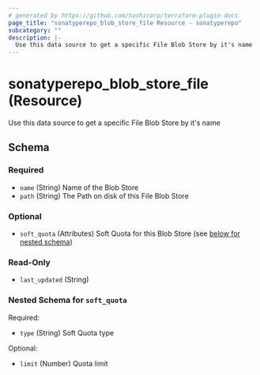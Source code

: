 ```yaml
---
# generated by https://github.com/hashicorp/terraform-plugin-docs
page_title: "sonatyperepo_blob_store_file Resource - sonatyperepo"
subcategory: ""
description: |-
  Use this data source to get a specific File Blob Store by it's name
---
```


# sonatyperepo_blob_store_file (Resource)

Use this data source to get a specific File Blob Store by it's name



<!-- schema generated by tfplugindocs -->
## Schema

### Required

- `name` (String) Name of the Blob Store
- `path` (String) The Path on disk of this File Blob Store

### Optional

- `soft_quota` (Attributes) Soft Quota for this Blob Store (see [below for nested schema](#nestedatt--soft_quota))

### Read-Only

- `last_updated` (String)

<a id="nestedatt--soft_quota"></a>
### Nested Schema for `soft_quota`

Required:

- `type` (String) Soft Quota type

Optional:

- `limit` (Number) Quota limit

